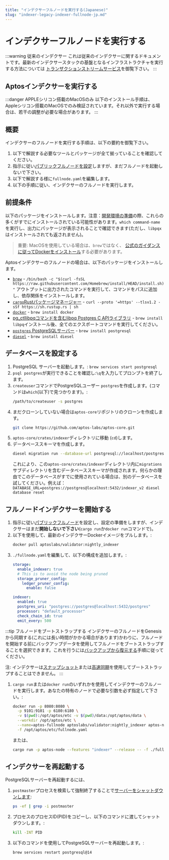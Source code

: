 ```yaml
---
title: "インデクサーフルノードを実行する(Japanese)"
slug: "indexer-legacy-indexer-fullnode-jp.md"
---
```

# インデクサーフルノードを実行する
:::warning 従来のインデクサー
これは従来のインデクサーに関するドキュメントです。最新のインデクサースタックの基盤となるインフラストラクチャを実行する方法については [トランザクションストリームサービス](/indexer/txn-stream)を御覧下さい。
:::

## Aptosインデクサーを実行する

:::danger APPLEシリコン搭載のMacOSのみ
以下のインストール手順は、Appleシリコン搭載のMacOSでのみ検証されています。それ以外で実行する場合は、若干の調整が必要な場合があります。
:::

## 概要

インデクサーのフルノードを実行する手順は、以下の要約を御覧下さい。

1. 以下で解説する必要なツールとパッケージが全て揃っていることを確認してください。
2. 指示に従い[パブリックフルノードを設定](/nodes/full-node/verify-pfn.md)しますが、まだフルノードを起動しないで下さい。
3. 以下で解説する様に`fullnode.yaml`を編集します。
4. 以下の手順に従い、インデクサーのフルノードを実行します。


## 前提条件

以下のパッケージをインストールします。注意：[開発環境の準備](/guides/building-from-source)の際、これらの多くがすでにインストールされている可能性があります。`which command-name`を実行し、出力にパッケージが表示されることで確認できます(ただし、`libpqx`はインストールされても返されません)。

> 重要: MacOSを使用している場合は、`brew`ではなく、 [公式のガイダンスに従ってDockerをインストール](https://docs.docker.com/desktop/install/mac-install/)する必要があります。

Aptosインデクサーのフルノードの場合は、以下のパッケージをインストールします。

- [`brew`](https://brew.sh/) - `/bin/bash -c "$(curl -fsSL https://raw.githubusercontent.com/Homebrew/install/HEAD/install.sh)"` アウトプットに出力されたコマンドを実行して、コマンドをパスに追加し、依存関係をインストールします。
- [`cargo`Rustパッケージマネージャー](https://www.rust-lang.org/tools/install) - `curl --proto '=https' --tlsv1.2 -sSf https://sh.rustup.rs | sh`
- [`docker`](https://docs.docker.com/get-docker/) - `brew install docker`
- [pg_ctllibpqコマンドを含むlibpq Postgres C APIライブラリ](https://formulae.brew.sh/formula/libpq) - `brew install libpq`インストール後、全てのエクスポートコマンドを実行してください。
- [`postgres` PostgreSQLサーバー](https://www.postgresql.org/) - `brew install postgresql`
- [`diesel`](https://diesel.rs/) - `brew install diesel`

## データベースを設定する

1. PostgreSQL サーバーを起動します。:
   `brew services start postgresql`
2. `psql postgres`が実行できることを確認し:`\q`を入力してプロンプトを終了します。
3. `createuser`コマンドでPostgreSQLユーザー `postgres`を作成します。(コマンドは`which`(以下)で見つかります)。:
   ```bash
   /path/to/createuser -s postgres
   ```
4. まだクローンしていない場合は`aptos-core`リポジトリのクローンを作成します。
   ```bash
   git clone https://github.com/aptos-labs/aptos-core.git
   ```
5. `aptos-core/crates/indexer`ディレクトリに移動 (`cd`)します。
6. データベーススキーマを作成します。
   ```bash
   diesel migration run --database-url postgresql://localhost/postgres
   ```
   これにより、この`aptos-core/crates/indexer`ディレクトリ内に`migrations`サブディレクトリを含むデータベーススキーマが作成されます。何らかの理由でこのデータベースがすでに使用されている場合は、別のデータベースを試してください。例えば：`DATABASE_URL=postgres://postgres@localhost:5432/indexer_v2 diesel database reset`

## フルノードインデクサーを開始する

1. 指示に従い[パブリックフルノード](/nodes/full-node/verify-pfn.md)を設定し、設定の準備をしますが、インデクサーはまだ**開始しないで下さい**(`cargo run`か`docker run`コマンドで)。
2. 以下を使用して、最新のインデクサーDockerイメージをプルします。:
   ```bash
   docker pull aptoslabs/validator:nightly_indexer
   ```
3. `./fullnode.yaml`を編集して、以下の構成を追加します。:
   ```yaml
   storage:
     enable_indexer: true
     # This is to avoid the node being pruned
     storage_pruner_config:
       ledger_pruner_config:
         enable: false

   indexer:
     enabled: true
     postgres_uri: "postgres://postgres@localhost:5432/postgres"
     processor: "default_processor"
     check_chain_id: true
     emit_every: 500
   ```

:::tip フルノードをブートストラップする
インデクサーのフルノードをGenesisから同期する(これには長い時間がかかる場合があります)かわりに、フルノードを開始する前にバックアップデータを使用してフルノードをブートストラップすることを選択できます。これを行うには[バックアップから復元する](/nodes/full-node/aptos-db-restore.md)手順に従ってください。

注: インデクサーは[スナップショット](/nodes/full-node/bootstrap-fullnode.md)または[高速同期](../../guides/state-sync.md#fast-syncing)を使用してブートストラップすることはできません。
:::

1. `cargo run`または`docker run`のいずれかを使用してインデクサーのフルノードを実行します。あなたの特有のノードで必要な引数を必ず指定して下さい。:

   ```bash
   docker run -p 8080:8080 \
     -p 9101:9101 -p 6180:6180 \
     -v $(pwd):/opt/aptos/etc -v $(pwd)/data:/opt/aptos/data \
     --workdir /opt/aptos/etc \
     --name=aptos-fullnode aptoslabs/validator:nightly_indexer aptos-node \
     -f /opt/aptos/etc/fullnode.yaml
   ```
   または、
   ```bash
   cargo run -p aptos-node --features "indexer" --release -- -f ./fullnode.yaml
   ```

## インデクサーを再起動する

PostgreSQLサーバーを再起動するには、

1. `postmaster`プロセスを検索して強制終了することで[サーバーをシャットダウンします](https://www.postgresql.org/docs/8.1/postmaster-shutdown.html):
   ```bash
   ps -ef | grep -i postmaster
   ```
2. プロセスのプロセスID(PID)をコピーし、以下のコマンドに渡してシャットダウンします。:
   ```bash
   kill -INT PID
   ```
1. 以下のコマンドを使用してPostgreSQLサーバーを再起動します。:

   ```bash
   brew services restart postgresql@14
   ```
